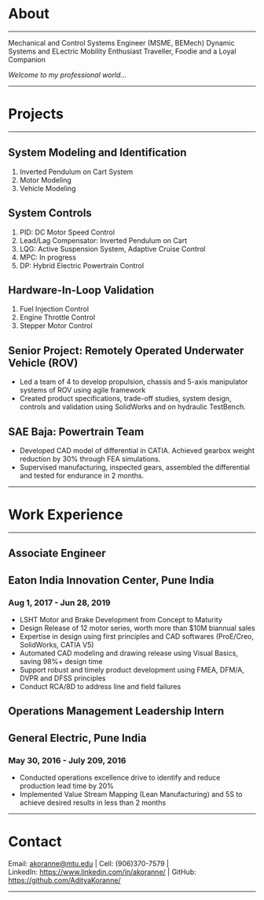 # About
___
Mechanical and Control Systems Engineer (MSME, BEMech) 
Dynamic Systems and ELectric Mobility Enthusiast
Traveller, Foodie and a Loyal Companion

*Welcome to my professional world...*  
   ___  

# Projects
___
## System Modeling and Identification  
1. Inverted Pendulum on Cart System  
2. Motor Modeling
3. Vehicle Modeling  

## System Controls
1. PID: DC Motor Speed Control
2. Lead/Lag Compensator: Inverted Pendulum on Cart
3. LQG: Active Suspension System, Adaptive Cruise Control
4. MPC: In progress
5. DP: Hybrid Electric Powertrain Control

## Hardware-In-Loop Validation
1. Fuel Injection Control
2. Engine Throttle Control
3. Stepper Motor Control  

## Senior Project: Remotely Operated Underwater Vehicle (ROV)
- Led a team of 4 to develop propulsion, chassis and 5-axis manipulator systems of ROV using agile framework
- Created product specifications, trade-off studies, system design, controls and validation using SolidWorks and on hydraulic TestBench.

## SAE Baja: Powertrain Team
- Developed CAD model of differential in CATIA. Achieved gearbox weight reduction by 30% through FEA simulations.
- Supervised manufacturing, inspected gears, assembled the differential and tested for endurance in 2 months.
___  

# Work Experience
___  
## Associate Engineer
## Eaton India Innovation Center, Pune India
### Aug 1, 2017 - Jun 28, 2019
- LSHT Motor and Brake Development from Concept to Maturity 
- Design Release of 12 motor series, worth more than $10M biannual sales 
- Expertise in design using first principles and CAD softwares (ProE/Creo, SolidWorks, CATIA V5)
- Automated CAD modeling and drawing release using Visual Basics, saving 98%+ design time   
- Support robust and timely product development using FMEA, DFM/A, DVPR and DFSS principles
- Conduct RCA/8D to address line and field failures

## Operations Management Leadership Intern
## General Electric, Pune India
### May 30, 2016 - July 209, 2016
- Conducted operations excellence drive to identify and reduce production lead time by 20%
- Implemented Value Stream Mapping (Lean Manufacturing) and 5S to achieve desired results in less than 2 months
___  

# Contact
Email:      akoranne@mtu.edu | 
Cell:       (906)370-7579 |  
LinkedIn:   https://www.linkedin.com/in/akoranne/ | 
GitHub:     https://github.com/AdityaKoranne/
___  
